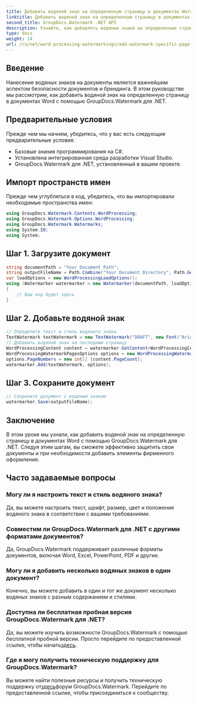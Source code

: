 ```yaml
---
title: Добавить водяной знак на определенную страницу в документах Word
linktitle: Добавить водяной знак на определенную страницу в документах Word
second_title: GroupDocs.Watermark .NET API
description: Узнайте, как добавлять водяные знаки на определенные страницы в документах Word с помощью GroupDocs для .NET. Защитите свой контент без особых усилий.
type: docs
weight: 14
url: /ru/net/word-processing-watermarkings/add-watermark-specific-page-word-docs/
---
```

## Введение
Нанесение водяных знаков на документы является важнейшим аспектом безопасности документов и брендинга. В этом руководстве мы рассмотрим, как добавить водяной знак на определенную страницу в документах Word с помощью GroupDocs.Watermark для .NET.
## Предварительные условия
Прежде чем мы начнем, убедитесь, что у вас есть следующие предварительные условия:
- Базовые знания программирования на C#.
- Установлена интегрированная среда разработки Visual Studio.
- GroupDocs.Watermark для .NET, установленный в вашем проекте.

## Импорт пространств имен
Прежде чем углубляться в код, убедитесь, что вы импортировали необходимые пространства имен:
```csharp
using GroupDocs.Watermark.Contents.WordProcessing;
using GroupDocs.Watermark.Options.WordProcessing;
using GroupDocs.Watermark.Watermarks;
using System.IO;
using System;
```
## Шаг 1. Загрузите документ
```csharp
string documentPath = "Your Document Path";
string outputFileName = Path.Combine("Your Document Directory", Path.GetFileName(documentPath));
var loadOptions = new WordProcessingLoadOptions();
using (Watermarker watermarker = new Watermarker(documentPath, loadOptions))
{
    // Ваш код будет здесь
}
```
## Шаг 2. Добавьте водяной знак
```csharp
// Определите текст и стиль водяного знака
TextWatermark textWatermark = new TextWatermark("DRAFT", new Font("Arial", 42));
// Добавить водяной знак на последнюю страницу
WordProcessingContent content = watermarker.GetContent<WordProcessingContent>();
WordProcessingWatermarkPagesOptions options = new WordProcessingWatermarkPagesOptions();
options.PageNumbers = new int[] {content.PageCount};
watermarker.Add(textWatermark, options);
```
## Шаг 3. Сохраните документ
```csharp
// Сохраните документ с водяным знаком
watermarker.Save(outputFileName);
```

## Заключение
В этом уроке мы узнали, как добавить водяной знак на определенную страницу в документах Word с помощью GroupDocs.Watermark для .NET. Следуя этим шагам, вы сможете эффективно защитить свои документы и при необходимости добавить элементы фирменного оформления.
## Часто задаваемые вопросы
### Могу ли я настроить текст и стиль водяного знака?
Да, вы можете настроить текст, шрифт, размер, цвет и положение водяного знака в соответствии с вашими требованиями.
### Совместим ли GroupDocs.Watermark для .NET с другими форматами документов?
Да, GroupDocs.Watermark поддерживает различные форматы документов, включая Word, Excel, PowerPoint, PDF и другие.
### Могу ли я добавить несколько водяных знаков в один документ?
Конечно, вы можете добавить в один и тот же документ несколько водяных знаков с разным содержанием и стилями.
### Доступна ли бесплатная пробная версия GroupDocs.Watermark для .NET?
 Да, вы можете изучить возможности GroupDocs.Watermark с помощью бесплатной пробной версии. Просто перейдите по предоставленной ссылке, чтобы начать[здесь](https://releases.groupdocs.com/).
### Где я могу получить техническую поддержку для GroupDocs.Watermark?
 Вы можете найти полезные ресурсы и получить техническую поддержку от[здесь](https://forum.groupdocs.com/c/watermark/19)форум GroupDocs.Watermark. Перейдите по предоставленной ссылке, чтобы присоединиться к сообществу.